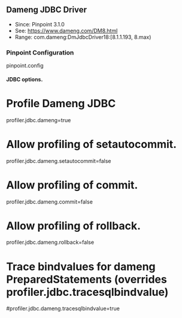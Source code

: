 ## Dameng JDBC Driver
* Since: Pinpoint 3.1.0
* See: https://www.dameng.com/DM8.html
* Range:        com.dameng:DmJdbcDriver18:[8.1.1.193, 8.max)


### Pinpoint Configuration
pinpoint.config

#### JDBC options.

# Profile Dameng JDBC
profiler.jdbc.dameng=true
# Allow profiling of setautocommit.
profiler.jdbc.dameng.setautocommit=false
# Allow profiling of commit.
profiler.jdbc.dameng.commit=false
# Allow profiling of rollback.
profiler.jdbc.dameng.rollback=false
# Trace bindvalues for dameng PreparedStatements (overrides profiler.jdbc.tracesqlbindvalue)
#profiler.jdbc.dameng.tracesqlbindvalue=true

